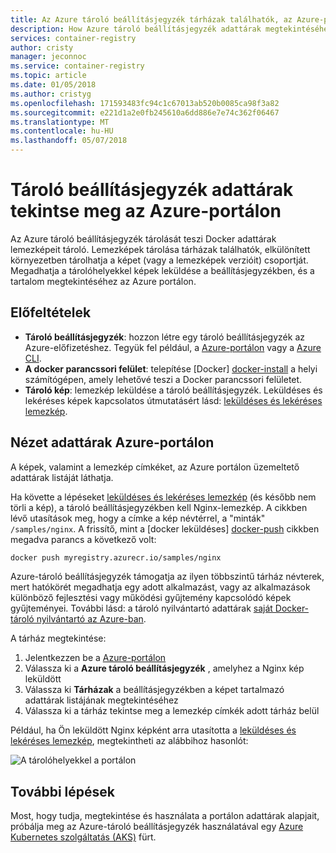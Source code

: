 ```yaml
---
title: Az Azure tároló beállításjegyzék tárházak találhatók, az Azure-portálon
description: How Azure tároló beállításjegyzék adattárak megtekintéséhez az Azure portálon.
services: container-registry
author: cristy
manager: jeconnoc
ms.service: container-registry
ms.topic: article
ms.date: 01/05/2018
ms.author: cristyg
ms.openlocfilehash: 171593483fc94c1c67013ab520b0085ca98f3a82
ms.sourcegitcommit: e221d1a2e0fb245610a6dd886e7e74c362f06467
ms.translationtype: MT
ms.contentlocale: hu-HU
ms.lasthandoff: 05/07/2018
---
```

# <a name="view-container-registry-repositories-in-the-azure-portal"></a>Tároló beállításjegyzék adattárak tekintse meg az Azure-portálon

Az Azure tároló beállításjegyzék tárolását teszi Docker adattárak lemezképeit tároló. Lemezképek tárolása tárházak találhatók, elkülönített környezetben tárolhatja a képet (vagy a lemezképek verzióit) csoportját. Megadhatja a tárolóhelyekkel képek leküldése a beállításjegyzékben, és a tartalom megtekintéséhez az Azure portálon.

## <a name="prerequisites"></a>Előfeltételek

* **Tároló beállításjegyzék**: hozzon létre egy tároló beállításjegyzék az Azure-előfizetéshez. Tegyük fel például, a [Azure-portálon](container-registry-get-started-portal.md) vagy a [Azure CLI](container-registry-get-started-azure-cli.md).
* **A docker parancssori felület**: telepítése [Docker] [ docker-install] a helyi számítógépen, amely lehetővé teszi a Docker parancssori felületet.
* **Tároló kép**: lemezkép leküldése a tároló beállításjegyzék. Leküldéses és lekéréses képek kapcsolatos útmutatásért lásd: [leküldéses és lekéréses lemezkép](container-registry-get-started-docker-cli.md).

## <a name="view-repositories-in-azure-portal"></a>Nézet adattárak Azure-portálon

A képek, valamint a lemezkép címkéket, az Azure portálon üzemeltető adattárak listáját láthatja.

Ha követte a lépéseket [leküldéses és lekéréses lemezkép](container-registry-get-started-docker-cli.md) (és később nem törli a kép), a tároló beállításjegyzékben kell Nginx-lemezkép. A cikkben lévő utasítások meg, hogy a címke a kép névtérrel, a "minták" `/samples/nginx`. A frissítő, mint a [docker leküldéses] [ docker-push] cikkben megadva parancs a következő volt:

```Bash
docker push myregistry.azurecr.io/samples/nginx
```

 Azure-tároló beállításjegyzék támogatja az ilyen többszintű tárház névterek, mert hatókörét megadhatja egy adott alkalmazást, vagy az alkalmazások különböző fejlesztési vagy működési gyűjtemény kapcsolódó képek gyűjteményei. További lásd: a tároló nyilvántartó adattárak [saját Docker-tároló nyilvántartó az Azure-ban](container-registry-intro.md).

A tárház megtekintése:

1. Jelentkezzen be a [Azure-portálon][portal]
1. Válassza ki a **Azure tároló beállításjegyzék** , amelyhez a Nginx kép leküldött
1. Válassza ki **Tárházak** a beállításjegyzékben a képet tartalmazó adattárak listájának megtekintéséhez
1. Válassza ki a tárház tekintse meg a lemezkép címkék adott tárház belül

Például, ha Ön leküldött Nginx képként arra utasította a [leküldéses és lekéréses lemezkép](container-registry-get-started-docker-cli.md), megtekintheti az alábbihoz hasonlót:

![A tárolóhelyekkel a portálon](./media/container-registry-repositories/container-registry-repositories.png)

## <a name="next-steps"></a>További lépések

Most, hogy tudja, megtekintése és használata a portálon adattárak alapjait, próbálja meg az Azure-tároló beállításjegyzék használatával egy [Azure Kubernetes szolgáltatás (AKS)](../aks/tutorial-kubernetes-prepare-app.md) fürt.

<!-- LINKS - External -->
[docker-install]: https://docs.docker.com/engine/installation/
[docker-push]: https://docs.docker.com/engine/reference/commandline/push/
[portal]: https://portal.azure.com
